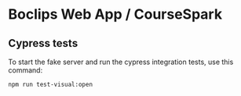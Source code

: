 # Boclips Web App / CourseSpark


## Cypress tests

To start the fake server and run the cypress integration tests, use this command:

```none
npm run test-visual:open
```
